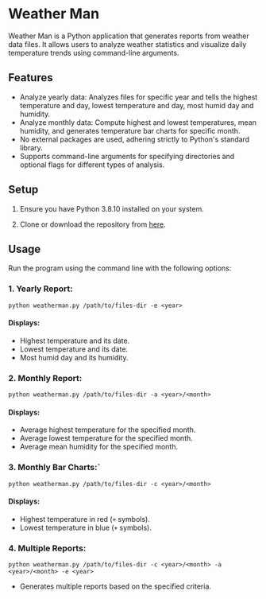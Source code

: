 # Weather Man

Weather Man is a Python application that generates reports from weather data files. It allows users to analyze weather statistics and visualize daily temperature trends using command-line arguments.

## Features

- Analyze yearly data: Analyzes files for specific year and tells the highest temperature and day, lowest temperature and day, most humid day and humidity.
- Analyze monthly data: Compute highest and lowest temperatures, mean humidity, and generates temperature bar charts for specific month.
- No external packages are used, adhering strictly to Python's standard library.
- Supports command-line arguments for specifying directories and optional flags for different types of analysis.

## Setup

1. Ensure you have Python 3.8.10 installed on your system.

2. Clone or download the repository from [here](git@github.com:ZAINABFATIMA0/Training_Ground.git).


## Usage

Run the program using the command line with the following options:

### 1. **Yearly Report**:
`python weatherman.py /path/to/files-dir -e <year>`
#### Displays:
- Highest temperature and its date.
- Lowest temperature and its date.
- Most humid day and its humidity.

### 2. **Monthly Report**:
`python weatherman.py /path/to/files-dir -a <year>/<month>`
#### Displays:
- Average highest temperature for the specified month.
- Average lowest temperature for the specified month.
- Average mean humidity for the specified month.

### 3. **Monthly Bar Charts**:`
`python weatherman.py /path/to/files-dir -c <year>/<month>`
#### Displays:
- Highest temperature in red (`+` symbols).
- Lowest temperature in blue (`+` symbols).

### 4. **Multiple Reports**:
`python weatherman.py /path/to/files-dir -c <year>/<month> -a <year>/<month> -e <year>`
- Generates multiple reports based on the specified criteria.


